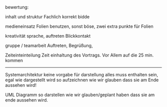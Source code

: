 bewertung:

  inhalt und struktur
    Fachlich korrekt bidde
    
  medieneinsatz
    Folien benutzen, sonst böse, zwei extra punkte für Folien
    
  kreativität
  sprache, auftreten
    Blickkontakt
    
  gruppe / teamarbeit
    Auftreten, Begrüßung,
    
  Zeiteinteinteilung
    Zeit einhaltung des Vortrags. Vor Allem auf die 25 min. kommen
    
  ----------
  Systemarchitektur keine vorgabe für darstellung
    alles muss enthalten sein, egal wie dargestellt wird
    so aufzeichnen wie wir glauben dass sie am Ende aussehen wird!
    
  UML Diagramm
    so darstellen wie wir glauben/geplant haben dass sie am ende aussehen wird.
  
